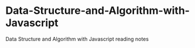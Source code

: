 # Data-Structure-and-Algorithm-with-Javascript
Data Structure and Algorithm with Javascript reading notes
